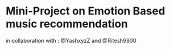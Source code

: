 # Mini-Project on Emotion Based music recommendation 

in collaboration with :  @YashxyzZ and @Ritesh9900

